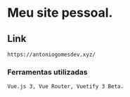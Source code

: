 # Meu site pessoal.

## Link
```
https://antoniogomesdev.xyz/
```

### Ferramentas utilizadas
```
Vue.js 3, Vue Router, Vuetify 3 Beta.
```
